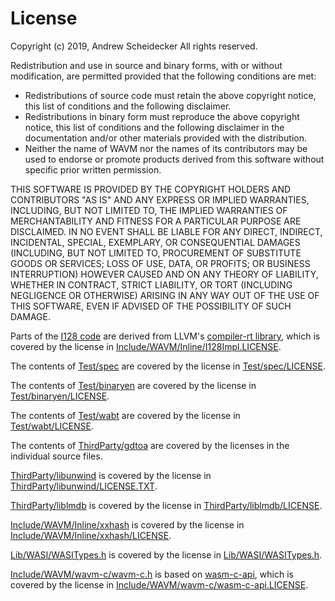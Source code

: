 # License

Copyright (c) 2019, Andrew Scheidecker
All rights reserved.

Redistribution and use in source and binary forms, with or without modification, are permitted provided that the following conditions are met:
* Redistributions of source code must retain the above copyright notice, this list of conditions and the following disclaimer.
* Redistributions in binary form must reproduce the above copyright notice, this list of conditions and the following disclaimer in the documentation and/or other materials provided with the distribution.
* Neither the name of WAVM nor the names of its contributors may be used to endorse or promote products derived from this software without specific prior written permission.

THIS SOFTWARE IS PROVIDED BY THE COPYRIGHT HOLDERS AND CONTRIBUTORS "AS IS" AND ANY EXPRESS OR IMPLIED WARRANTIES, INCLUDING, BUT NOT LIMITED TO, THE IMPLIED WARRANTIES OF MERCHANTABILITY AND FITNESS FOR A PARTICULAR PURPOSE ARE DISCLAIMED. IN NO EVENT SHALL <COPYRIGHT HOLDER> BE LIABLE FOR ANY DIRECT, INDIRECT, INCIDENTAL, SPECIAL, EXEMPLARY, OR CONSEQUENTIAL DAMAGES (INCLUDING, BUT NOT LIMITED TO, PROCUREMENT OF SUBSTITUTE GOODS OR SERVICES; LOSS OF USE, DATA, OR PROFITS; OR BUSINESS INTERRUPTION) HOWEVER CAUSED AND ON ANY THEORY OF LIABILITY, WHETHER IN CONTRACT, STRICT LIABILITY, OR TORT (INCLUDING NEGLIGENCE OR OTHERWISE) ARISING IN ANY WAY OUT OF THE USE OF THIS SOFTWARE, EVEN IF ADVISED OF THE POSSIBILITY OF SUCH DAMAGE.

Parts of the [I128 code](Include/WAVM/Inline/I128Impl.h) are derived from LLVM's [compiler-rt library](https://github.com/llvm/llvm-project/tree/master/compiler-rt), which is covered by the license in [Include/WAVM/Inline/I128Impl.LICENSE](Include/WAVM/Inline/I128Impl.LICENSE).

The contents of [Test/spec](Test/spec) are covered by the license in [Test/spec/LICENSE](Test/spec/LICENSE).

The contents of [Test/binaryen](Test/binaryen) are covered by the license in [Test/binaryen/LICENSE](Test/binaryen/LICENSE).

The contents of [Test/wabt](Test/wabt) are covered by the license in [Test/wabt/LICENSE](Test/wabt/LICENSE).

The contents of [ThirdParty/gdtoa](ThirdParty/gdtoa) are covered by the licenses in the individual source files.

[ThirdParty/libunwind](ThirdParty/libunwind) is covered by the license in [ThirdParty/libunwind/LICENSE.TXT](ThirdParty/libunwind/LICENSE.TXT).

[ThirdParty/liblmdb](ThirdParty/liblmdb) is covered by the license in [ThirdParty/liblmdb/LICENSE](ThirdParty/liblmdb/LICENSE).

[Include/WAVM/Inline/xxhash](Include/WAVM/Inline/xxhash) is covered by the license in [Include/WAVM/Inline/xxhash/LICENSE](Include/WAVM/Inline/xxhash/LICENSE).

[Lib/WASI/WASITypes.h](Lib/WASI/WASITypes.h) is covered by the license in [Lib/WASI/WASITypes.h](Lib/WASI/WASITypes.h).

[Include/WAVM/wavm-c/wavm-c.h](Include/WAVM/wavm-c/wavm-c.h) is based on [wasm-c-api](https://github.com/WebAssembly/wasm-c-api), which is covered by the license in [Include/WAVM/wavm-c/wasm-c-api.LICENSE](Include/WAVM/wavm-c/wasm-c-api.LICENSE).